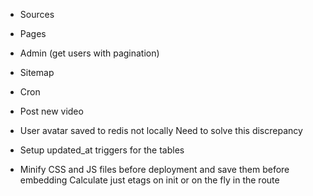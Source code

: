 * Sources
* Pages
* Admin (get users with pagination)
* Sitemap
* Cron
* Post new video

* User avatar saved to redis not locally
  Need to solve this discrepancy

* Setup updated_at triggers for the tables
* Minify CSS and JS files before deployment and save them before embedding
  Calculate just etags on init or on the fly in the route